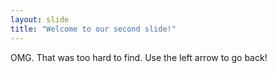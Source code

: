 ```yaml
---
layout: slide
title: "Welcome to our second slide!"
---
```

OMG. That was too hard to find.
Use the left arrow to go back!
